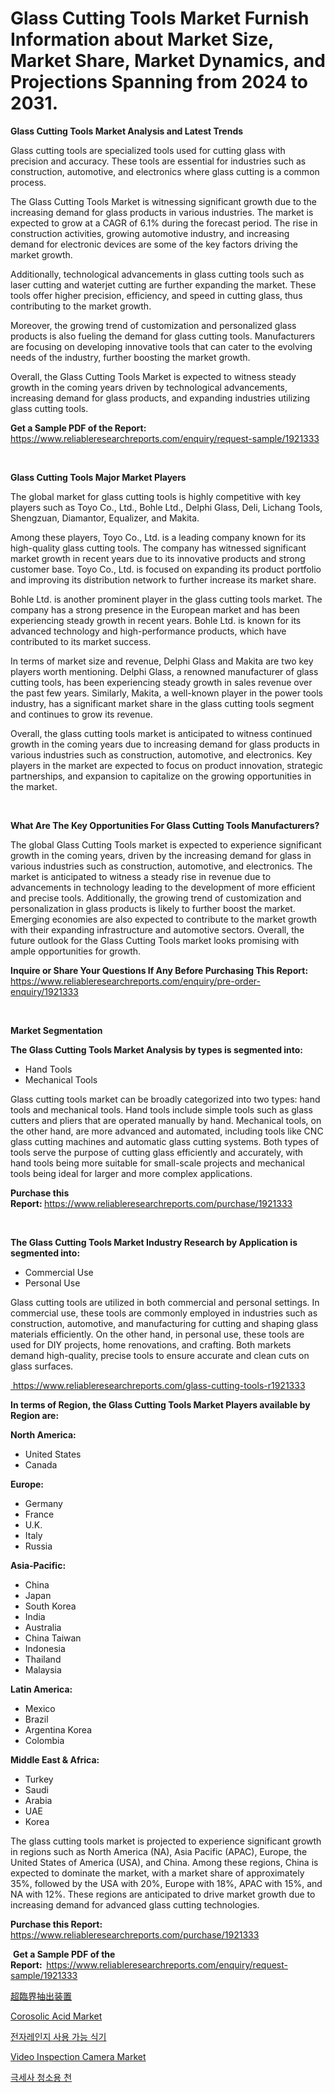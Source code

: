 <p><h1>Glass Cutting Tools Market Furnish Information about Market Size, Market Share, Market Dynamics, and Projections Spanning from 2024 to 2031.</h1></p><p><strong>Glass Cutting Tools Market Analysis and Latest Trends</strong></p>
<p><p>Glass cutting tools are specialized tools used for cutting glass with precision and accuracy. These tools are essential for industries such as construction, automotive, and electronics where glass cutting is a common process.</p><p>The Glass Cutting Tools Market is witnessing significant growth due to the increasing demand for glass products in various industries. The market is expected to grow at a CAGR of 6.1% during the forecast period. The rise in construction activities, growing automotive industry, and increasing demand for electronic devices are some of the key factors driving the market growth.</p><p>Additionally, technological advancements in glass cutting tools such as laser cutting and waterjet cutting are further expanding the market. These tools offer higher precision, efficiency, and speed in cutting glass, thus contributing to the market growth.</p><p>Moreover, the growing trend of customization and personalized glass products is also fueling the demand for glass cutting tools. Manufacturers are focusing on developing innovative tools that can cater to the evolving needs of the industry, further boosting the market growth.</p><p>Overall, the Glass Cutting Tools Market is expected to witness steady growth in the coming years driven by technological advancements, increasing demand for glass products, and expanding industries utilizing glass cutting tools.</p></p>
<p><strong>Get a Sample PDF of the Report:&nbsp;</strong> <a href="https://www.reliableresearchreports.com/enquiry/request-sample/1921333">https://www.reliableresearchreports.com/enquiry/request-sample/1921333</a></p>
<p>&nbsp;</p>
<p><strong>Glass Cutting Tools Major Market Players</strong></p>
<p><p>The global market for glass cutting tools is highly competitive with key players such as Toyo Co., Ltd., Bohle Ltd., Delphi Glass, Deli, Lichang Tools, Shengzuan, Diamantor, Equalizer, and Makita. </p><p>Among these players, Toyo Co., Ltd. is a leading company known for its high-quality glass cutting tools. The company has witnessed significant market growth in recent years due to its innovative products and strong customer base. Toyo Co., Ltd. is focused on expanding its product portfolio and improving its distribution network to further increase its market share.</p><p>Bohle Ltd. is another prominent player in the glass cutting tools market. The company has a strong presence in the European market and has been experiencing steady growth in recent years. Bohle Ltd. is known for its advanced technology and high-performance products, which have contributed to its market success.</p><p>In terms of market size and revenue, Delphi Glass and Makita are two key players worth mentioning. Delphi Glass, a renowned manufacturer of glass cutting tools, has been experiencing steady growth in sales revenue over the past few years. Similarly, Makita, a well-known player in the power tools industry, has a significant market share in the glass cutting tools segment and continues to grow its revenue.</p><p>Overall, the glass cutting tools market is anticipated to witness continued growth in the coming years due to increasing demand for glass products in various industries such as construction, automotive, and electronics. Key players in the market are expected to focus on product innovation, strategic partnerships, and expansion to capitalize on the growing opportunities in the market.</p></p>
<p>&nbsp;</p>
<p><strong>What Are The Key Opportunities For Glass Cutting Tools Manufacturers?</strong></p>
<p><p>The global Glass Cutting Tools market is expected to experience significant growth in the coming years, driven by the increasing demand for glass in various industries such as construction, automotive, and electronics. The market is anticipated to witness a steady rise in revenue due to advancements in technology leading to the development of more efficient and precise tools. Additionally, the growing trend of customization and personalization in glass products is likely to further boost the market. Emerging economies are also expected to contribute to the market growth with their expanding infrastructure and automotive sectors. Overall, the future outlook for the Glass Cutting Tools market looks promising with ample opportunities for growth.</p></p>
<p><strong>Inquire or Share Your Questions If Any Before Purchasing This Report:</strong> <a href="https://www.reliableresearchreports.com/enquiry/pre-order-enquiry/1921333">https://www.reliableresearchreports.com/enquiry/pre-order-enquiry/1921333</a></p>
<p>&nbsp;</p>
<p><strong>Market Segmentation</strong></p>
<p><strong>The Glass Cutting Tools Market Analysis by types is segmented into:</strong></p>
<p><ul><li>Hand Tools</li><li>Mechanical Tools</li></ul></p>
<p><p>Glass cutting tools market can be broadly categorized into two types: hand tools and mechanical tools. Hand tools include simple tools such as glass cutters and pliers that are operated manually by hand. Mechanical tools, on the other hand, are more advanced and automated, including tools like CNC glass cutting machines and automatic glass cutting systems. Both types of tools serve the purpose of cutting glass efficiently and accurately, with hand tools being more suitable for small-scale projects and mechanical tools being ideal for larger and more complex applications.</p></p>
<p><strong>Purchase this Report:&nbsp;</strong><a href="https://www.reliableresearchreports.com/purchase/1921333">https://www.reliableresearchreports.com/purchase/1921333</a></p>
<p>&nbsp;</p>
<p><strong>The Glass Cutting Tools Market Industry Research by Application is segmented into:</strong></p>
<p><ul><li>Commercial Use</li><li>Personal Use</li></ul></p>
<p><p>Glass cutting tools are utilized in both commercial and personal settings. In commercial use, these tools are commonly employed in industries such as construction, automotive, and manufacturing for cutting and shaping glass materials efficiently. On the other hand, in personal use, these tools are used for DIY projects, home renovations, and crafting. Both markets demand high-quality, precise tools to ensure accurate and clean cuts on glass surfaces.</p></p>
<p><a href="https://www.reliableresearchreports.com/glass-cutting-tools-r1921333">&nbsp;https://www.reliableresearchreports.com/glass-cutting-tools-r1921333</a></p>
<p><strong>In terms of Region, the Glass Cutting Tools Market Players available by Region are:</strong></p>
<p>
    <p> <strong> North America: </strong>
        <ul>
            <li>United States</li>
            <li>Canada</li>
        </ul>
        </p> 
    <p> <strong> Europe: </strong>
        <ul>
            <li>Germany</li>
            <li>France</li>
            <li>U.K.</li>
            <li>Italy</li>
            <li>Russia</li>
        </ul>
        </p> 
    <p> <strong> Asia-Pacific: </strong>
        <ul>
            <li>China</li>
            <li>Japan</li>
            <li>South Korea</li>
            <li>India</li>
            <li>Australia</li>
            <li>China Taiwan</li>
            <li>Indonesia</li>
            <li>Thailand</li>
            <li>Malaysia</li>
        </ul>
        </p> 
    <p> <strong> Latin America: </strong>
        <ul>
            <li>Mexico</li>
            <li>Brazil</li>
            <li>Argentina Korea</li>
            <li>Colombia</li>
        </ul>
        </p> 
    <p> <strong> Middle East & Africa: </strong>
        <ul>
            <li>Turkey</li>
            <li>Saudi</li>
            <li>Arabia</li>
            <li>UAE</li>
            <li>Korea</li>
        </ul>
    </p>
    </p>
<p><p>The glass cutting tools market is projected to experience significant growth in regions such as North America (NA), Asia Pacific (APAC), Europe, the United States of America (USA), and China. Among these regions, China is expected to dominate the market, with a market share of approximately 35%, followed by the USA with 20%, Europe with 18%, APAC with 15%, and NA with 12%. These regions are anticipated to drive market growth due to increasing demand for advanced glass cutting technologies.</p></p>
<p><strong>Purchase this Report: </strong><a href="https://www.reliableresearchreports.com/purchase/1921333">https://www.reliableresearchreports.com/purchase/1921333</a></p>
<p>&nbsp;<strong>Get a Sample PDF of the Report:&nbsp;&nbsp;</strong><a href="https://www.reliableresearchreports.com/enquiry/request-sample/1921333">https://www.reliableresearchreports.com/enquiry/request-sample/1921333</a></p>
<p><strong></strong></p>
<p><p><a href="https://github.com/lrlmopnhwd79300/Market-Research-Report-List-1/blob/main/543603333414.md">超臨界抽出装置</a></p><p><a href="https://issuu.com/reportprime-2/docs/corosolic-acid-market-size-2030.pptx">Corosolic Acid Market</a></p><p><a href="https://github.com/akzkkws047661437/Market-Research-Report-List-1/blob/main/741974430797.md">전자레인지 사용 가능 식기</a></p><p><a href="https://github.com/Krish2023na/Market-Research-Report-List-4/blob/main/video-inspection-camera-market.md">Video Inspection Camera Market</a></p><p><a href="https://github.com/vsckjg50460/Market-Research-Report-List-1/blob/main/285129030798.md">극세사 청소용 천</a></p></p>